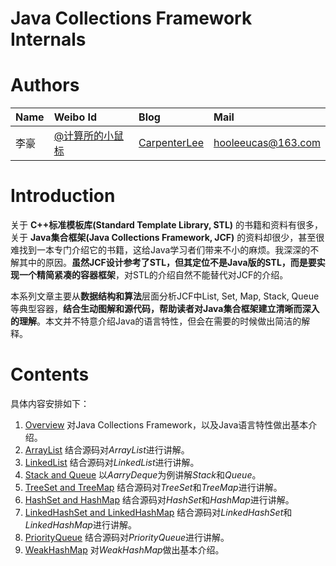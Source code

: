 # Java Collections Framework Internals

# Authors

| Name | Weibo Id | Blog | Mail |
|:-----------|:-------------|:-------------|:-----------|
| 李豪 |[@计算所的小鼠标](http://weibo.com/icttinymouse) | [CarpenterLee](http://www.cnblogs.com/CarpenterLee/) | hooleeucas@163.com |

# Introduction

关于 **C++标准模板库(Standard Template Library, STL)** 的书籍和资料有很多，关于 **Java集合框架(Java Collections Framework, JCF)** 的资料却很少，甚至很难找到一本专门介绍它的书籍，这给Java学习者们带来不小的麻烦。我深深的不解其中的原因。**虽然JCF设计参考了STL，但其定位不是Java版的STL，而是要实现一个精简紧凑的容器框架**，对STL的介绍自然不能替代对JCF的介绍。

本系列文章主要从**数据结构和算法**层面分析JCF中List, Set, Map, Stack, Queue等典型容器，**结合生动图解和源代码，帮助读者对Java集合框架建立清晰而深入的理解**。本文并不特意介绍Java的语言特性，但会在需要的时候做出简洁的解释。

# Contents

具体内容安排如下：

1. [Overview](https://github.com/CarpenterLee/JCFInternals/blob/master/markdown/1-Overview.md) 对Java Collections Framework，以及Java语言特性做出基本介绍。
2. [ArrayList](https://github.com/CarpenterLee/JCFInternals/blob/master/markdown/2-ArrayList.md) 结合源码对*ArrayList*进行讲解。
3. [LinkedList](https://github.com/CarpenterLee/JCFInternals/blob/master/markdown/3-LinkedList.md) 结合源码对*LinkedList*进行讲解。
4. [Stack and Queue](https://github.com/CarpenterLee/JCFInternals/blob/master/markdown/4-Stack%20and%20Queue.md) 以*AarryDeque*为例讲解*Stack*和*Queue*。
5. [TreeSet and TreeMap](https://github.com/CarpenterLee/JCFInternals/blob/master/markdown/5-TreeSet%20and%20TreeMap.md) 结合源码对*TreeSet*和*TreeMap*进行讲解。
6. [HashSet and HashMap](https://github.com/CarpenterLee/JCFInternals/blob/master/markdown/6-HashSet%20and%20HashMap.md) 结合源码对*HashSet*和*HashMap*进行讲解。
7. [LinkedHashSet and LinkedHashMap](https://github.com/CarpenterLee/JCFInternals/blob/master/markdown/7-LinkedHashSet%20and%20LinkedHashMap.md) 结合源码对*LinkedHashSet*和*LinkedHashMap*进行讲解。
8. [PriorityQueue](https://github.com/CarpenterLee/JCFInternals/blob/master/markdown/8-PriorityQueue.md) 结合源码对*PriorityQueue*进行讲解。
9. [WeakHashMap](https://github.com/CarpenterLee/JCFInternals/blob/master/markdown/9-WeakHashMap.md) 对*WeakHashMap*做出基本介绍。
